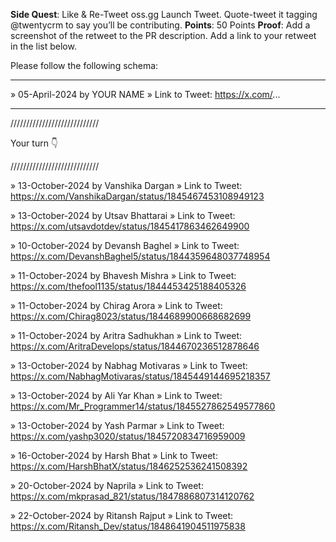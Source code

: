 **Side Quest**: Like & Re-Tweet oss.gg Launch Tweet. Quote-tweet it tagging @twentycrm to say you’ll be contributing.
**Points**: 50 Points
**Proof**: Add a screenshot of the retweet to the PR description. Add a link to your retweet in the list below.

Please follow the following schema:

---

» 05-April-2024 by YOUR NAME
» Link to Tweet: https://x.com/...

---

////////////////////////////

Your turn 👇

////////////////////////////

» 13-October-2024 by Vanshika Dargan
» Link to Tweet: https://x.com/VanshikaDargan/status/1845467453108949123

» 13-October-2024 by Utsav Bhattarai
» Link to Tweet: https://x.com/utsavdotdev/status/1845417863462649900

» 10-October-2024 by Devansh Baghel
» Link to Tweet: https://x.com/DevanshBaghel5/status/1844359648037748954

» 11-October-2024 by Bhavesh Mishra
» Link to Tweet: https://x.com/thefool1135/status/1844453425188405326

» 11-October-2024 by Chirag Arora
» Link to Tweet: https://x.com/Chirag8023/status/1844689900668682699

» 11-October-2024 by Aritra Sadhukhan
» Link to Tweet: https://x.com/AritraDevelops/status/1844670236512878646

» 13-October-2024 by Nabhag Motivaras
» Link to Tweet: https://x.com/NabhagMotivaras/status/1845449144695218357

» 13-October-2024 by Ali Yar Khan
» Link to Tweet: https://x.com/Mr_Programmer14/status/1845527862549577860

» 13-October-2024 by Yash Parmar
» Link to Tweet: https://x.com/yashp3020/status/1845720834716959009

» 16-October-2024 by Harsh Bhat
» Link to Tweet: https://x.com/HarshBhatX/status/1846252536241508392

» 20-October-2024 by Naprila
» Link to Tweet: https://x.com/mkprasad_821/status/1847886807314120762

» 22-October-2024 by Ritansh Rajput
» Link to Tweet: https://x.com/Ritansh_Dev/status/1848641904511975838
